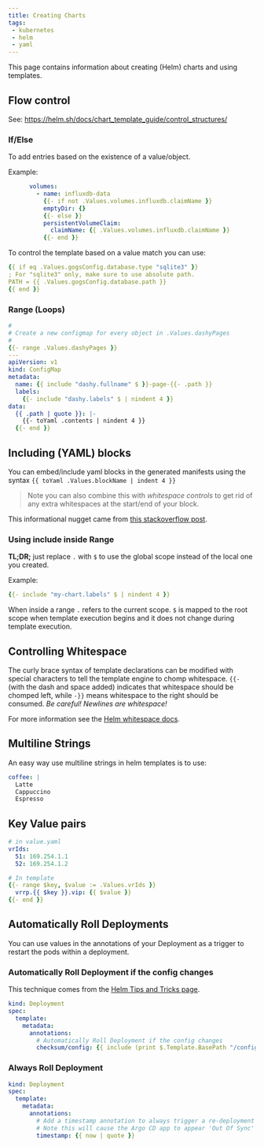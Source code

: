 ```yaml
---
title: Creating Charts
tags:
 - kubernetes
 - helm
 - yaml
---
```


This page contains information about creating (Helm) charts and using templates.
<!--more-->

## Flow control

See: https://helm.sh/docs/chart_template_guide/control_structures/

### If/Else

To add entries based on the existence of a value/object.

Example:
```yaml
      volumes:
        - name: influxdb-data
          {{- if not .Values.volumes.influxdb.claimName }}
          emptyDir: {}
          {{- else }}
          persistentVolumeClaim:
            claimName: {{ .Values.volumes.influxdb.claimName }}
          {{- end }}
```

To control the template based on a value match you can use:

```yaml
{{ if eq .Values.gogsConfig.database.type "sqlite3" }}
; For "sqlite3" only, make sure to use absolute path.
PATH = {{ .Values.gogsConfig.database.path }}
{{ end }}
```

### Range (Loops)

```yaml
# 
# Create a new configmap for every object in .Values.dashyPages
#
{{- range .Values.dashyPages }}
---
apiVersion: v1
kind: ConfigMap
metadata:
  name: {{ include "dashy.fullname" $ }}-page-{{- .path }}
  labels:
    {{- include "dashy.labels" $ | nindent 4 }}
data:
  {{ .path | quote }}: |-
    {{- toYaml .contents | nindent 4 }}
  {{- end }}
```

## Including (YAML) blocks

You can embed/include yaml blocks in the generated manifests using the syntax `{{ toYaml .Values.blockName | indent 4 }}`

> Note you can also combine this with _whitespace controls_ to get rid of any extra whitespaces at the start/end of your
> block.

This informational nugget came from [this stackoverflow post](https://stackoverflow.com/questions/51815600/how-to-include-nested-value-in-helm-template).

### Using include inside Range

**TL;DR;** just replace `.` with `$` to use the global scope instead of the local one you created.

Example:
```yaml
{{- include "my-chart.labels" $ | nindent 4 }}
```

When inside a range `.` refers to the current scope. `$` is mapped to the root scope when template execution begins and 
it does not change during template execution.

## Controlling Whitespace

The curly brace syntax of template declarations can be modified with special characters to tell the template engine to chomp whitespace.
`{{-` (with the dash and space added) indicates that whitespace should be chomped left, while `-}}` means whitespace to the right should be consumed.
_Be careful! Newlines are whitespace!_

For more information see the [Helm whitespace docs](https://helm.sh/docs/chart_template_guide/control_structures/#controlling-whitespace).

## Multiline Strings

An easy way use multiline strings in helm templates is to use:

```yaml
coffee: |
  Latte
  Cappuccino
  Espresso 
```

## Key Value pairs

```yaml
# in value.yaml
vrIds:
  51: 169.254.1.1
  52: 169.254.1.2
```

```yaml
# In template
{{- range $key, $value := .Values.vrIds }}
  vrrp.{{ $key }}.vip: {{ $value }}
{{- end }}
```

## Automatically Roll Deployments

You can use values in the annotations of your Deployment as a trigger to restart the pods within a deployment.

### Automatically Roll Deployment if the config changes

This technique comes from the [Helm Tips and Tricks page](https://helm.sh/docs/howto/charts_tips_and_tricks/#automatically-roll-deployments).

```yaml
kind: Deployment
spec:
  template:
    metadata:
      annotations:
        # Automatically Roll Deployment if the config changes
        checksum/config: {{ include (print $.Template.BasePath "/configmap.yaml") . | sha256sum }}
```

### Always Roll Deployment

```yaml
kind: Deployment
spec:
  template:
    metadata:
      annotations:
        # Add a timestamp annotation to always trigger a re-deployment when performing an upgrade
        # Note this will cause the Argo CD app to appear 'Out Of Sync' when the timestamp changes
        timestamp: {{ now | quote }}
```